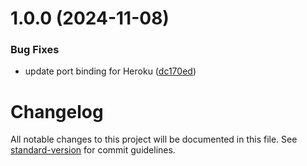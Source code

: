 # 1.0.0 (2024-11-08)


### Bug Fixes

* update port binding for Heroku ([dc170ed](https://github.com/codedivoire/slack-mailchimp-integration/commit/dc170edd8ccc967d5a78d116bfda6dd8f7ad0978))

# Changelog

All notable changes to this project will be documented in this file. See [standard-version](https://github.com/conventional-changelog/standard-version) for commit guidelines.
